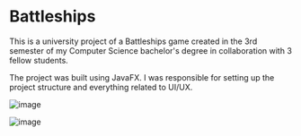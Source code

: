 # Battleships

This is a university project of a Battleships game created in the 3rd semester of my Computer Science bachelor's degree in collaboration with 3 fellow students.

The project was built using JavaFX. I was responsible for setting up the project structure and everything related to UI/UX.

![image](https://user-images.githubusercontent.com/52599177/70725411-9ed02980-1cfc-11ea-93cb-ffecccb82759.png)

![image](https://user-images.githubusercontent.com/52599177/70725539-d9d25d00-1cfc-11ea-89df-def1d85b99bf.png)
